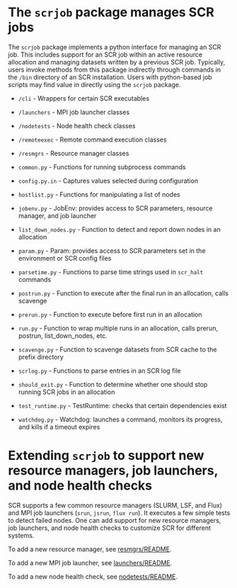 # The ``scrjob`` package manages SCR jobs

The ``scrjob`` package implements a python interface for managing an SCR job.
This includes support for an SCR job within an active resource allocation
and managing datasets written by a previous SCR job.
Typically, users invoke methods from this package indirectly through
commands in the ``/bin`` directory of an SCR installation.
Users with python-based job scripts may find value in directly using the ``scrjob`` package.

- ``/cli``               - Wrappers for certain SCR executables
- ``/launchers``         - MPI job launcher classes
- ``/nodetests``         - Node health check classes
- ``/remoteexec``        - Remote command execution classes
- ``/resmgrs``           - Resource manager classes

- ``common.py``          - Functions for running subprocess commands
- ``config.py.in``       - Captures values selected during configuration
- ``hostlist.py``        - Functions for manipulating a list of nodes
- ``jobenv.py``          - JobEnv: provides access to SCR parameters, resource manager, and job launcher
- ``list_down_nodes.py`` - Function to detect and report down nodes in an allocation
- ``param.py``           - Param: provides access to SCR parameters set in the environment or SCR config files
- ``parsetime.py``       - Functions to parse time strings used in ``scr_halt`` commands
- ``postrun.py``         - Function to execute after the final run in an allocation, calls scavenge
- ``prerun.py``          - Function to execute before first run in an allocation
- ``run.py``             - Function to wrap multiple runs in an allocation, calls prerun, postrun, list\_down\_nodes, etc.
- ``scavenge.py``        - Function to scavenge datasets from SCR cache to the prefix directory
- ``scrlog.py``          - Functions to parse entries in an SCR log file
- ``should_exit.py``     - Function to determine whether one should stop running SCR jobs in an allocation
- ``test_runtime.py``    - TestRuntime: checks that certain dependencies exist
- ``watchdog.py``        - Watchdog: launches a command, monitors its progress, and kills if a timeout expires

# Extending ``scrjob`` to support new resource managers, job launchers, and node health checks

SCR supports a few common resource managers (SLURM, LSF, and Flux) and MPI job launchers (``srun``, ``jsrun``, ``flux run``).
It executes a few simple tests to detect failed nodes.
One can add support for new resource managers, job launchers, and node health checks to customize SCR for different systems.

To add a new resource manager, see [resmgrs/README](resmgrs/README.md).

To add a new MPI job launcher, see [launchers/README](launchers/README.md).

To add a new node health check, see [nodetests/README](nodetests/README.md).

